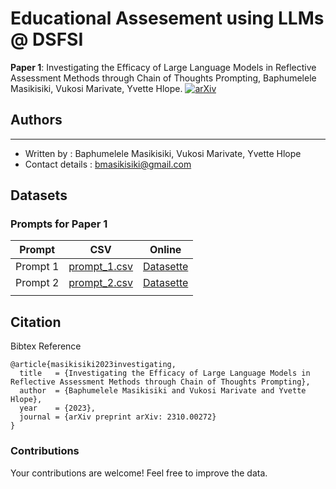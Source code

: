 Educational Assesement using LLMs @ DSFSI
==============================

**Paper 1**: Investigating the Efficacy of Large Language Models in Reflective Assessment Methods through Chain of Thoughts Prompting, Baphumelele Masikisiki, Vukosi Marivate, Yvette Hlope. 
 [![arXiv](https://img.shields.io/badge/arXiv-2310.00272-b31b1b.svg)](https://arxiv.org/abs/2310.00272)

## Authors 
-----------

* Written by : Baphumelele Masikisiki, Vukosi Marivate, Yvette Hlope
* Contact details : [bmasikisiki@gmail.com](bmasikisiki@gmail.com)

## Datasets

### Prompts for Paper 1

| Prompt   | CSV | Online |
|----------|-----|--------|
| Prompt 1 | [prompt_1.csv](https://github.com/dsfsi/edu-assessment-llm-prompt/blob/master/data/prompt_1.csv) |   [Datasette](https://lite.datasette.io/?csv=https://github.com/dsfsi/edu-assessment-llm-prompt/blob/master/data/prompt_1.csv)     |
| Prompt 2 | [prompt_2.csv](https://github.com/dsfsi/edu-assessment-llm-prompt/blob/master/data/prompt_2.csv) |   [Datasette](https://lite.datasette.io/?csv=https://github.com/dsfsi/edu-assessment-llm-prompt/blob/master/data/prompt_2.csv)     |
|          |     |        |

## Citation

Bibtex Reference

```
@article{masikisiki2023investigating,
  title   = {Investigating the Efficacy of Large Language Models in Reflective Assessment Methods through Chain of Thoughts Prompting},
  author  = {Baphumelele Masikisiki and Vukosi Marivate and Yvette Hlope},
  year    = {2023},
  journal = {arXiv preprint arXiv: 2310.00272}
}
```

### Contributions  

Your contributions are welcome! Feel free to improve the data.

